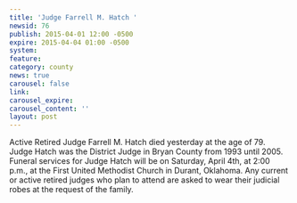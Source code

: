 ```yaml
---
title: 'Judge Farrell M. Hatch '
newsid: 76
publish: 2015-04-01 12:00 -0500
expire: 2015-04-04 01:00 -0500
system: 
feature: 
category: county
news: true
carousel: false
link: 
carousel_expire: 
carousel_content: ''
layout: post
---
```

<p>Active Retired Judge Farrell M. Hatch died yesterday at the age of 79. Judge Hatch was the District Judge in Bryan County from 1993 until 2005. Funeral services for Judge Hatch will be on Saturday, April 4th, at 2:00 p.m., at the First United Methodist Church in Durant, Oklahoma. Any current or active retired judges who plan to attend are asked to wear their judicial robes at the request of the family.</p>